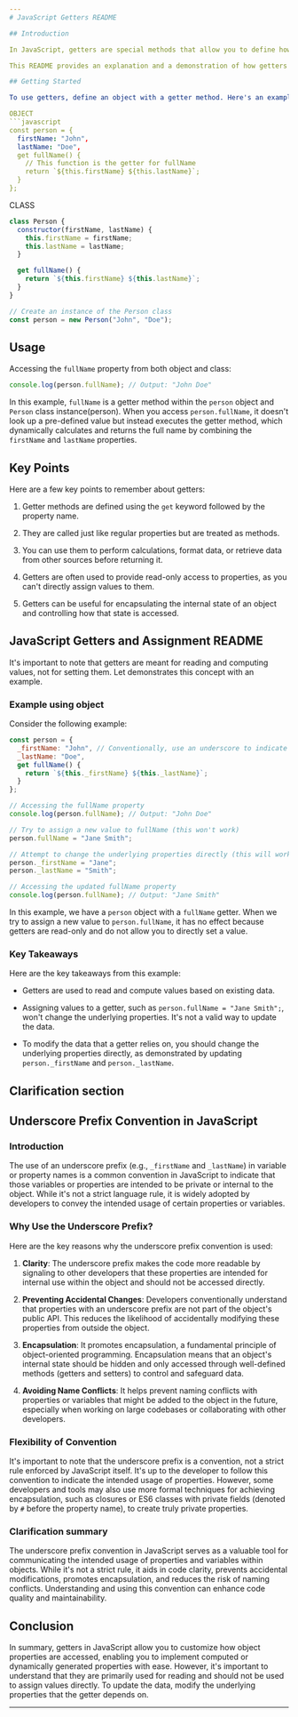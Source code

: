 ```yaml
---
# JavaScript Getters README

## Introduction

In JavaScript, getters are special methods that allow you to define how a property should be accessed on an object. They are a powerful feature for controlling access to object properties and can be used to calculate or provide values dynamically.

This README provides an explanation and a demonstration of how getters work in JavaScript.

## Getting Started

To use getters, define an object with a getter method. Here's an example:

OBJECT
```javascript
const person = {
  firstName: "John",
  lastName: "Doe",
  get fullName() {
    // This function is the getter for fullName
    return `${this.firstName} ${this.lastName}`;
  }
};
```

CLASS
```javascript
class Person {
  constructor(firstName, lastName) {
    this.firstName = firstName;
    this.lastName = lastName;
  }

  get fullName() {
    return `${this.firstName} ${this.lastName}`;
  }
}

// Create an instance of the Person class
const person = new Person("John", "Doe");

```
## Usage

Accessing the `fullName` property from both object and class:

```javascript
console.log(person.fullName); // Output: "John Doe"
```
In this example, `fullName` is a getter method within the `person` object and `Person` class instance(person). When you access `person.fullName`, it doesn't look up a pre-defined value but instead executes the getter method, which dynamically calculates and returns the full name by combining the `firstName` and `lastName` properties.

## Key Points

Here are a few key points to remember about getters:

1. Getter methods are defined using the `get` keyword followed by the property name.

2. They are called just like regular properties but are treated as methods.

3. You can use them to perform calculations, format data, or retrieve data from other sources before returning it.

4. Getters are often used to provide read-only access to properties, as you can't directly assign values to them.

5. Getters can be useful for encapsulating the internal state of an object and controlling how that state is accessed.


## JavaScript Getters and Assignment README

It's important to note that getters are meant for reading and computing values, not for setting them. Let demonstrates this concept with an example.

### Example using object

Consider the following example:

```javascript
const person = {
  _firstName: "John", // Conventionally, use an underscore to indicate a private property
  _lastName: "Doe",
  get fullName() {
    return `${this._firstName} ${this._lastName}`;
  }
};

// Accessing the fullName property
console.log(person.fullName); // Output: "John Doe"

// Try to assign a new value to fullName (this won't work)
person.fullName = "Jane Smith";

// Attempt to change the underlying properties directly (this will work)
person._firstName = "Jane";
person._lastName = "Smith";

// Accessing the updated fullName property
console.log(person.fullName); // Output: "Jane Smith"
```

In this example, we have a `person` object with a `fullName` getter. When we try to assign a new value to `person.fullName`, it has no effect because getters are read-only and do not allow you to directly set a value.

### Key Takeaways

Here are the key takeaways from this example:

- Getters are used to read and compute values based on existing data.

- Assigning values to a getter, such as `person.fullName = "Jane Smith";`, won't change the underlying properties. It's not a valid way to update the data.

- To modify the data that a getter relies on, you should change the underlying properties directly, as demonstrated by updating `person._firstName` and `person._lastName`.


## Clarification section

## Underscore Prefix Convention in JavaScript

### Introduction

The use of an underscore prefix (e.g., `_firstName` and `_lastName`) in variable or property names is a common convention in JavaScript to indicate that those variables or properties are intended to be private or internal to the object. While it's not a strict language rule, it is widely adopted by developers to convey the intended usage of certain properties or variables.

### Why Use the Underscore Prefix?

Here are the key reasons why the underscore prefix convention is used:

1. **Clarity**: The underscore prefix makes the code more readable by signaling to other developers that these properties are intended for internal use within the object and should not be accessed directly.

2. **Preventing Accidental Changes**: Developers conventionally understand that properties with an underscore prefix are not part of the object's public API. This reduces the likelihood of accidentally modifying these properties from outside the object.

3. **Encapsulation**: It promotes encapsulation, a fundamental principle of object-oriented programming. Encapsulation means that an object's internal state should be hidden and only accessed through well-defined methods (getters and setters) to control and safeguard data.

4. **Avoiding Name Conflicts**: It helps prevent naming conflicts with properties or variables that might be added to the object in the future, especially when working on large codebases or collaborating with other developers.

### Flexibility of Convention

It's important to note that the underscore prefix is a convention, not a strict rule enforced by JavaScript itself. It's up to the developer to follow this convention to indicate the intended usage of properties. However, some developers and tools may also use more formal techniques for achieving encapsulation, such as closures or ES6 classes with private fields (denoted by `#` before the property name), to create truly private properties.

### Clarification summary

The underscore prefix convention in JavaScript serves as a valuable tool for communicating the intended usage of properties and variables within objects. While it's not a strict rule, it aids in code clarity, prevents accidental modifications, promotes encapsulation, and reduces the risk of naming conflicts. Understanding and using this convention can enhance code quality and maintainability.

## Conclusion
In summary, getters in JavaScript allow you to customize how object properties are accessed, enabling you to implement computed or dynamically generated properties with ease. However, it's important to understand that they are primarily used for reading and should not be used to assign values directly. To update the data, modify the underlying properties that the getter depends on.

---
```

